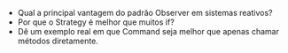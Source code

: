 - Qual a principal vantagem do padrão Observer em sistemas reativos?
- Por que o Strategy é melhor que muitos if?
- Dê um exemplo real em que Command seja melhor que apenas chamar métodos diretamente.

